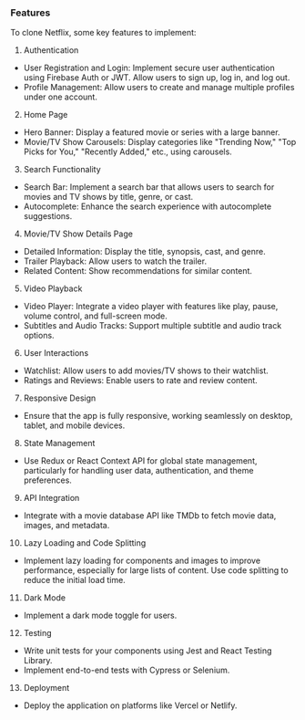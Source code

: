 


### Features
To clone Netflix, some key features to implement:

1. Authentication
- User Registration and Login: Implement secure user authentication using Firebase Auth or JWT. Allow users to sign up, log in, and log out.
- Profile Management: Allow users to create and manage multiple profiles under one account.
2. Home Page
- Hero Banner: Display a featured movie or series with a large banner.
- Movie/TV Show Carousels: Display categories like "Trending Now," "Top Picks for You," "Recently Added," etc., using carousels.
3. Search Functionality
- Search Bar: Implement a search bar that allows users to search for movies and TV shows by title, genre, or cast.
- Autocomplete: Enhance the search experience with autocomplete suggestions.
4. Movie/TV Show Details Page
- Detailed Information: Display the title, synopsis, cast, and genre.
- Trailer Playback: Allow users to watch the trailer.
- Related Content: Show recommendations for similar content.
5. Video Playback
- Video Player: Integrate a video player with features like play, pause, volume control, and full-screen mode.
- Subtitles and Audio Tracks: Support multiple subtitle and audio track options.
6. User Interactions
- Watchlist: Allow users to add movies/TV shows to their watchlist.
- Ratings and Reviews: Enable users to rate and review content.
7. Responsive Design
- Ensure that the app is fully responsive, working seamlessly on desktop, tablet, and mobile devices.
8. State Management
- Use Redux or React Context API for global state management, particularly for handling user data, authentication, and theme preferences.
9. API Integration
- Integrate with a movie database API like TMDb to fetch movie data, images, and metadata.
10. Lazy Loading and Code Splitting
- Implement lazy loading for components and images to improve performance, especially for large lists of content.
Use code splitting to reduce the initial load time.
11. Dark Mode
- Implement a dark mode toggle for users.
12. Testing
- Write unit tests for your components using Jest and React Testing Library.
- Implement end-to-end tests with Cypress or Selenium.
13. Deployment
- Deploy the application on platforms like Vercel or Netlify.